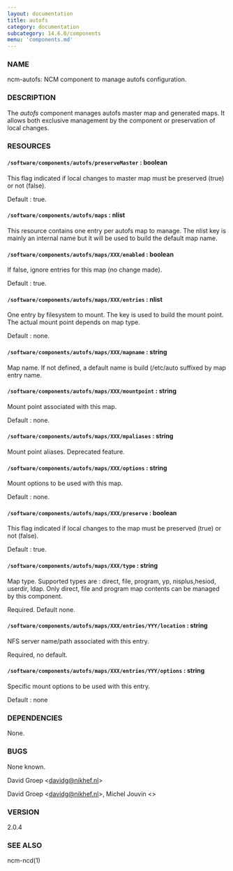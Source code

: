```yaml
---
layout: documentation
title: autofs
category: documentation
subcategory: 14.6.0/components
menu: 'components.md'
---
```

### NAME

ncm-autofs: NCM component to manage autofs configuration. 

### DESCRIPTION

The _autofs_ component manages autofs master map and generated maps. It allows
both exclusive management by the component or preservation of local changes.

### RESOURCES

#### `/software/components/autofs/preserveMaster` : boolean

This flag indicated if local changes to master map must be preserved (true) or
not (false).

Default : true.

#### `/software/components/autofs/maps` : nlist

This resource contains one entry per autofs map to manage. The nlist key is
mainly an internal name but it will be used to build the default map name.

#### `/software/components/autofs/maps/XXX/enabled` : boolean

If false, ignore entries for this map (no change made).

Default : true.

#### `/software/components/autofs/maps/XXX/entries` : nlist

One entry by filesystem to mount. The key is used to build the mount point. The actual
mount point depends on map type.

Default : none.

#### `/software/components/autofs/maps/XXX/mapname` : string

Map name. If not defined, a default name is build (/etc/auto suffixed
by map entry name.

#### `/software/components/autofs/maps/XXX/mountpoint` : string

Mount point associated with this map.

Default : none.

#### `/software/components/autofs/maps/XXX/mpaliases` : string

Mount point aliases. Deprecated feature.

#### `/software/components/autofs/maps/XXX/options` : string

Mount options to be used with this map.

Default : none.

#### `/software/components/autofs/maps/XXX/preserve` : boolean

This flag indicated if local changes to the map must be preserved (true) or
not (false).

Default : true.

#### `/software/components/autofs/maps/XXX/type` : string

Map type. Supported types are : direct, file, program, yp, nisplus,hesiod, userdir, ldap.
Only direct, file and program map contents can be managed by this component.

Required. Default none.

#### `/software/components/autofs/maps/XXX/entries/YYY/location` : string

NFS server name/path associated with this entry.

Required, no default.

#### `/software/components/autofs/maps/XXX/entries/YYY/options` : string

Specific mount options to be used with this entry.

Default : none

### DEPENDENCIES

None.

### BUGS

None known.

David Groep &lt;davidg@nikhef.nl&gt;

David Groep &lt;davidg@nikhef.nl&gt;, Michel Jouvin &lt;&gt;

### VERSION

2.0.4

### SEE ALSO

ncm-ncd(1)


